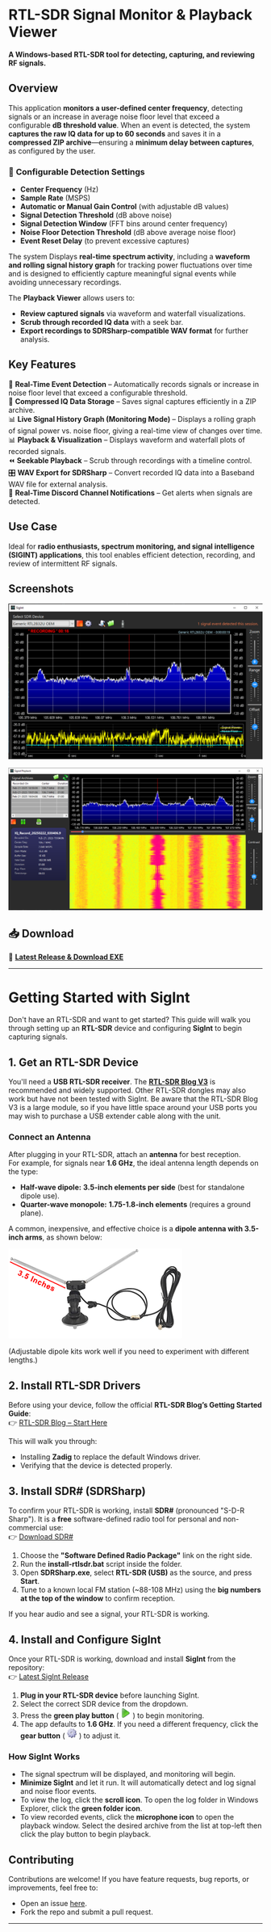 # RTL-SDR Signal Monitor & Playback Viewer

**A Windows-based RTL-SDR tool for detecting, capturing, and reviewing RF signals.**


## Overview  
This application **monitors a user-defined center frequency**, detecting signals or an increase in average noise floor level that exceed a configurable **dB threshold value**. When an event is detected, the system **captures the raw IQ data for up to 60 seconds** and saves it in a **compressed ZIP archive**—ensuring a **minimum delay between captures**, as configured by the user.

### 🔧 **Configurable Detection Settings**  
- **Center Frequency** (Hz)  
- **Sample Rate** (MSPS)  
- **Automatic or Manual Gain Control** (with adjustable dB values)  
- **Signal Detection Threshold** (dB above noise)  
- **Signal Detection Window** (FFT bins around center frequency)  
- **Noise Floor Detection Threshold** (dB above average noise floor)  
- **Event Reset Delay** (to prevent excessive captures)  

The system Displays **real-time spectrum activity**, including a **waveform and rolling signal history graph** for tracking power fluctuations over time and is designed to efficiently capture meaningful signal events while avoiding unnecessary recordings.

The **Playback Viewer** allows users to:
- **Review captured signals** via waveform and waterfall visualizations.
- **Scrub through recorded IQ data** with a seek bar.
- **Export recordings to SDRSharp-compatible WAV format** for further analysis.

## Key Features
📡 **Real-Time Event Detection** – Automatically records signals or increase in noise floor level that exceed a configurable threshold.  
💾 **Compressed IQ Data Storage** – Saves signal captures efficiently in a ZIP archive.  
📊 **Live Signal History Graph (Monitoring Mode)** – Displays a rolling graph of signal power vs. noise floor, giving a real-time view of changes over time.
📊 **Playback & Visualization** – Displays waveform and waterfall plots of recorded signals.  
⏪ **Seekable Playback** – Scrub through recordings with a timeline control.  
🎛 **WAV Export for SDRSharp** – Convert recorded IQ data into a Baseband WAV file for external analysis.  
🔔 **Real-Time Discord Channel Notifications** – Get alerts when signals are detected.  

## Use Case
Ideal for **radio enthusiasts, spectrum monitoring, and signal intelligence (SIGINT) applications**, this tool enables efficient detection, recording, and review of intermittent RF signals.

## Screenshots
![SigInt Main Window](https://raw.githubusercontent.com/RichardLWolf/SigInt/master/main_screen.png)

![Playback Window](https://raw.githubusercontent.com/RichardLWolf/SigInt/master/playback.png)

## 📥 Download
🚀 **[Latest Release & Download EXE](https://github.com/RichardLWolf/SigInt/releases/latest)**

---
# Getting Started with SigInt  

Don't have an RTL-SDR and want to get started? This guide will walk you through setting up an **RTL-SDR** device and configuring **SigInt** to begin capturing signals.

## 1. Get an RTL-SDR Device  
You'll need a **USB RTL-SDR receiver**. The [**RTL-SDR Blog V3**](https://www.google.com/search?q=V3+R860+RTL2832U+1PPM+TCXO+HF+Bias+Tee+SMA+Software+Defined+Radio+with+Dipole+Antenna+Kit)
 is recommended and widely supported. Other RTL-SDR dongles may also work but have not been tested with SigInt.  Be aware that the RTL-SDR Blog V3 is a large module, so if you have little space around your USB ports you may wish to purchase a USB extender cable along with the unit.

### **Connect an Antenna**  
After plugging in your RTL-SDR, attach an **antenna** for best reception.  
For example, for signals near **1.6 GHz**, the ideal antenna length depends on the type:

- **Half-wave dipole:** **3.5-inch elements per side** (best for standalone dipole use).  
- **Quarter-wave monopole:** **1.75-1.8-inch elements** (requires a ground plane).  

A common, inexpensive, and effective choice is a **dipole antenna with 3.5-inch arms**, as shown below:  

![Dipole Antenna](https://raw.githubusercontent.com/RichardLWolf/SigInt/master/antenna.png)  

(Adjustable dipole kits work well if you need to experiment with different lengths.)

## 2. Install RTL-SDR Drivers  
Before using your device, follow the official **RTL-SDR Blog’s Getting Started Guide**:  
👉 [RTL-SDR Blog – Start Here](https://www.rtl-sdr.com/rtl-sdr-quick-start-guide/)  

This will walk you through:
- Installing **Zadig** to replace the default Windows driver.
- Verifying that the device is detected properly.

## 3. Install SDR# (SDRSharp)  
To confirm your RTL-SDR is working, install **SDR#** (pronounced "S-D-R Sharp"). It is a **free** software-defined radio tool for personal and non-commercial use:  
👉 [Download SDR#](https://airspy.com/download/)  

1. Choose the **"Software Defined Radio Package"** link on the right side.  
2. Run the **install-rtlsdr.bat** script inside the folder.  
3. Open **SDRSharp.exe**, select **RTL-SDR (USB)** as the source, and press **Start**.  
4. Tune to a known local FM station (~88-108 MHz) using the **big numbers at the top of the window** to confirm reception.  

If you hear audio and see a signal, your RTL-SDR is working.

## 4. Install and Configure SigInt  
Once your RTL-SDR is working, download and install **SigInt** from the repository:  
👉 [Latest SigInt Release](https://github.com/RichardLWolf/SigInt/releases/latest)

1. **Plug in your RTL-SDR device** before launching SigInt.  
2. Select the correct SDR device from the dropdown.  
3. Press the **green play button** ( <img src="https://raw.githubusercontent.com/RichardLWolf/SigInt/refs/heads/master/My%20Project/Resources/media_play_green.png" width="20" height="20" /> ) to begin monitoring.  
4. The app defaults to **1.6 GHz**. If you need a different frequency, click the **gear button** ( <img src="https://raw.githubusercontent.com/RichardLWolf/SigInt/refs/heads/master/My%20Project/Resources/gear.png" width="20" height="20" /> ) to adjust it.  

### **How SigInt Works**
- The signal spectrum will be displayed, and monitoring will begin.  
- **Minimize SigInt** and let it run. It will automatically detect and log signal and noise floor events.  
- To view the log, click the **scroll icon**.  To open the log folder in Windows Explorer, click the **green folder icon**. 
- To view recorded events, click the **microphone icon** to open the playback window.  Select the desired archive from the list at top-left then click the play button to begin playback.

## Contributing  
Contributions are welcome! If you have feature requests, bug reports, or improvements, feel free to:
- Open an issue [here](https://github.com/RichardLWolf/SigInt/issues).
- Fork the repo and submit a pull request.

---
